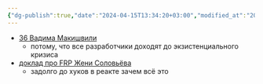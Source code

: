 ```yaml
---
{"dg-publish":true,"date":"2024-04-15T13:34:20+03:00","modified_at":"2024-04-26T11:53:07+03:00","dg-path":"/любимые выступления.md","permalink":"/lyubimye-vystupleniya/","dgPassFrontmatter":true}
---
```



- [36 Вадима Макишвили](https://www.youtube.com/watch?v=nIFClfBXuIQ)
    - потому, что все разработчики доходят до экзистенциального кризиса
- [доклад про FRP Жени Соловьёва](https://www.youtube.com/watch?v=R4sTvHXkToQ)
    - задолго до хуков в реакте зачем всё это
